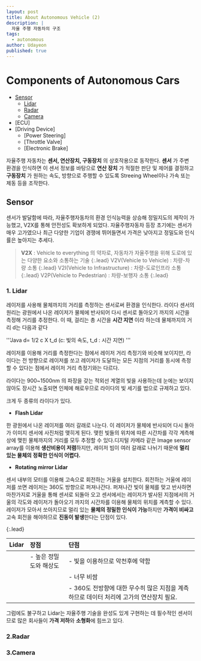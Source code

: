 ```yaml
---
layout: post
title: About Autonomous Vehicle (2)
description: |
  자율 주행 자동차의 구조
tags:
  - autonomous
author: Udayeon
published: true
---
```


# Components of Autonomous Cars
- [Sensor](https://udayeon.github.io/2021/07/06/structure/#sensor)
	- [Lidar](https://udayeon.github.io/2021/07/06/structure/#1-lidar)
    - [Radar](https://udayeon.github.io/2021/07/06/structure/#2-radar)
    - [Camera](https://udayeon.github.io/2021/07/06/structure/#3-camera)
- [ECU]
- [Driving Device]
    - [Power Steering]
    - [Throttle Valve]
    - [Electronic Brake]

자율주행 자동차는 **센서, 연산장치, 구동장치** 의 상호작용으로 동작한다. 
**센서** 가 주변 환경을 인식하면 이 센서 정보를 바탕으로 **연산 장치** 가 적절한 판단 및 제어를 결정하고 
**구동장치** 가 원하는 속도, 방향으로 주행할 수 있도록 Streeing Wheel이나 가속 또는 제동 등을 조작한다.

## Sensor
센서가 발달함에 따라, 자율주행자동차의 환경 인식능력을 상승해 정밀지도의 제작이 가능했고, 
V2X를 통해 안전성도 확보하게 되었다. 자율주행자동차 등장 초기에는 센서가 매우 고가였으나 최근 다양한 기업이 경쟁에 뛰어들면서 가격은 낮아지고 정밀도와 인식률은 높아지는 추세다.

> **V2X** : Vehicle to everything 의 약자로, 자동차가 자율주행을 위해 도로에 있는 다양한 요소와 소통하는 기술
{:.lead}
>V2V(Vehicle to Vehicle) : 차량-차량 소통
{:.lead}
>V2I(Vehicle to Infrastructure) : 차량-도로인프라 소통
{:.lead}
>V2P(Vehicle to Pedestrian) : 차량-보행자 소통
{:.lead}

### 1. Lidar
 
 레이저를 사용해 물체까지의 거리를 측정하는 센서로써 환경을 인식한다. 라이다 센서의 원리는 광원에서 나온
 레이저가 물체에 반사되어 다시 센서로 돌아오기 까지의 시간을 측정해 거리를 추정한다. 이 때, 걸리는 총 
 시간을 **시간 지연** 이라 하는데 물체까지의 거리 d는 다음과 같다
 
 '''Java
 d= 1/2 c X t_d
 (c: 빛의 속도, t_d : 시간 지연)
'''

 레이저를 이용해 거리를 측정한다는 점에서 레이저 거리 측정기와 비슷해 보이지만, 라이다는 전 방향으로 레이저를 쏘고 레이저가 도달하는 모든 지점의 거리를 동시에 측정할 수 있다는 점에서 레이저 거리 측정기와는 다르다. 
 
 라이다는 900~1500nm 의 파장을 갖는 적외선 계열의 빛을 사용하는데 눈에는 보이지 않아도 장시간 노출되면 인체에 해로우므로 라이다의 빛 세기를 법으로 규제하고 있다. 
 
 크게 두 종류의 라이다가 있다. 
 
 - **Flash Lidar**
 
 한 광원에서 나온 레이저를 여러 갈래로 나눈다. 이 레이저가 물체에 반사되어 다시 돌아가 이미지 센서에 사진처럼 맺히게 된다. 맺힌 빛들의 위치에 따른 시간차를 각각 계측해 상에 맺힌 물체까지의 거리를 모두 추정할 수 있다.디지털 카메라 같은 Image sensor array를 이용해 **생산비용이 저렴**하지만, 레이저 빔이 여러 갈래로 나뉘기 때문에 **멀리 있는 물체의 정확한 인식이 어렵다.**

 - **Rotating mirror Lidar**
  
  센서 내부의 모터를 이용해 고속으로 회전하는 거울을 설치한다. 회전하는 거울에  레이저를 쏘면 레이저는 360도 방향으로 퍼져나간다. 퍼져나간 빛이 물체를 맞고 반사하면 마찬가지로 거울을 통해 센서로 되돌아 오고 센서에서는 레이저가 발사된 지점에서의 거울의 각도와 레이저가 돌아오기 까지의 시간차를 이용해 물체의 위치를 계측할 수 있다. 레이저가 모아서 쏘아지므로 멀리 있는 **물체의 정밀한 인식이 가능**하지만 **가격이 비싸고** 고속 회전을 해야하므로 **진동이 발생**한다는 단점이 있다.
  
  
  {:.lead}
  
  |Lidar|장점|단점|
  |:----|:---|:---|
  |     |- 높은 정밀도와 해상도|- 빛을 이용하므로 악천후에 약함|
  |     |                      |- 너무 비쌈|
  |     |                      |- 360도 전방향에 대한 무수히 많은 지점을 계측하므로 데이터 처리에 고가의 연산장치 필요.|
  
  그럼에도 불구하고 Lidar는 자율주행 기술을 완성도 있게 구현하는 데 필수적인 센서이므로 많은 회사들이 **가격 저하**와 **소형화**에 힘쓰고 있다.
  
### 2.Radar

### 3.Camera

 
